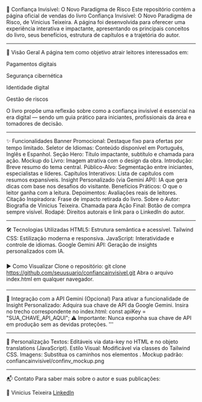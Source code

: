 📘 Confiança Invisível: O Novo Paradigma de Risco
Este repositório contém a página oficial de vendas do livro Confiança Invisível: O Novo Paradigma de Risco, de Vinicius Teixeira. A página foi desenvolvida para oferecer uma experiência interativa e impactante, apresentando os principais conceitos do livro, seus benefícios, estrutura de capítulos e a trajetória do autor.

---

🚀 Visão Geral
A página tem como objetivo atrair leitores interessados em:

Pagamentos digitais

Segurança cibernética

Identidade digital

Gestão de riscos

O livro propõe uma reflexão sobre como a confiança invisível é essencial na era digital — sendo um guia prático para iniciantes, profissionais da área e tomadores de decisão.

---

✨ Funcionalidades
Banner Promocional: Destaque fixo para ofertas por tempo limitado.
Seletor de Idiomas: Conteúdo disponível em Português, Inglês e Espanhol.
Seção Hero: Título impactante, subtítulo e chamada para ação.
Mockup do Livro: Imagem atrativa com o design da obra.
Introdução: Breve resumo do tema central.
Público-Alvo: Segmentação entre iniciantes, especialistas e líderes.
Capítulos Interativos: Lista de capítulos com resumos expansíveis.
Insight Personalizado (via Gemini API): IA que gera dicas com base nos desafios do visitante.
Benefícios Práticos: O que o leitor ganha com a leitura.
Depoimentos: Avaliações reais de leitores.
Citação Inspiradora: Frase de impacto retirada do livro.
Sobre o Autor: Biografia de Vinicius Teixeira.
Chamada para Ação Final: Botão de compra sempre visível.
Rodapé: Direitos autorais e link para o LinkedIn do autor.

---

🛠 Tecnologias Utilizadas
HTML5: Estrutura semântica e acessível.
Tailwind CSS: Estilização moderna e responsiva.
JavaScript: Interatividade e controle de idiomas.
Google Gemini API: Geração de insights personalizados com IA.

###

▶️ Como Visualizar
Clone o repositório:
git clone https://github.com/seuusuario/confiancainvisivel.git
Abra o arquivo index.html em qualquer navegador.
####

---

🔐 Integração com a API Gemini (Opcional)
Para ativar a funcionalidade de Insight Personalizado:
Adquira sua chave de API da Google Gemini.
Insira no trecho correspondente no index.html:
const apiKey = "SUA_CHAVE_API_AQUI";
⚠️ Importante: Nunca exponha sua chave de API em produção sem as devidas proteções.
'''

---

🎨 Personalização
Textos: Editáveis via data-key no HTML e no objeto translations (JavaScript).
Estilo Visual: Modificável via classes do Tailwind CSS.
Imagens: Substitua os caminhos nos elementos <img>.
Mockup padrão: confiancainvisivel/confinv_mockup.png

---

📬 Contato
Para saber mais sobre o autor e suas publicações:

👤 Vinicius Teixeira [LinkedIn](https://www.linkedin.com/in/viniciuseteixeira)

